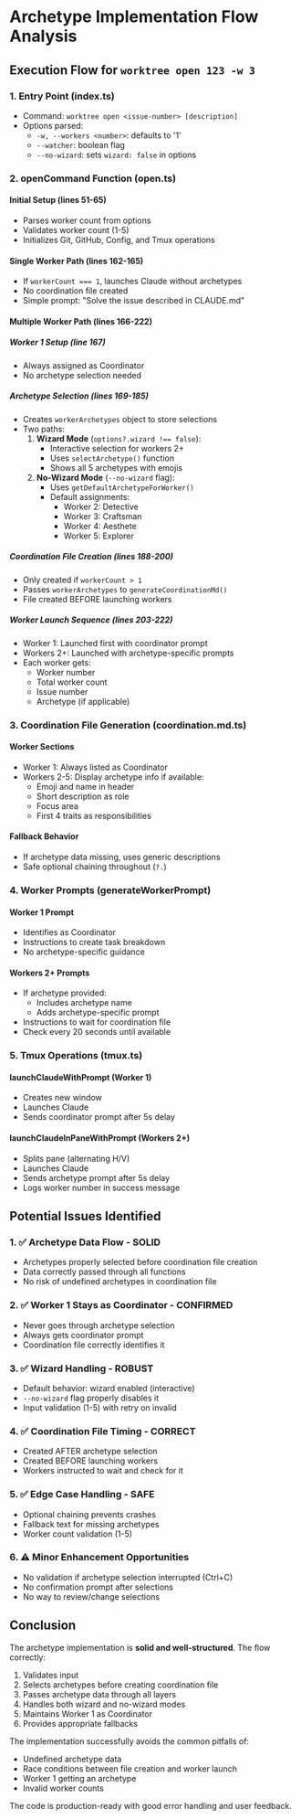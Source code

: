 # Archetype Implementation Flow Analysis

## Execution Flow for `worktree open 123 -w 3`

### 1. Entry Point (index.ts)
- Command: `worktree open <issue-number> [description]`
- Options parsed:
  - `-w, --workers <number>`: defaults to '1'
  - `--watcher`: boolean flag
  - `--no-wizard`: sets `wizard: false` in options

### 2. openCommand Function (open.ts)

#### Initial Setup (lines 51-65)
- Parses worker count from options
- Validates worker count (1-5)
- Initializes Git, GitHub, Config, and Tmux operations

#### Single Worker Path (lines 162-165)
- If `workerCount === 1`, launches Claude without archetypes
- No coordination file created
- Simple prompt: "Solve the issue described in CLAUDE.md"

#### Multiple Worker Path (lines 166-222)

##### Worker 1 Setup (line 167)
- Always assigned as Coordinator
- No archetype selection needed

##### Archetype Selection (lines 169-185)
- Creates `workerArchetypes` object to store selections
- Two paths:
  1. **Wizard Mode** (`options?.wizard !== false`):
     - Interactive selection for workers 2+
     - Uses `selectArchetype()` function
     - Shows all 5 archetypes with emojis
  2. **No-Wizard Mode** (`--no-wizard` flag):
     - Uses `getDefaultArchetypeForWorker()`
     - Default assignments:
       - Worker 2: Detective
       - Worker 3: Craftsman
       - Worker 4: Aesthete
       - Worker 5: Explorer

##### Coordination File Creation (lines 188-200)
- Only created if `workerCount > 1`
- Passes `workerArchetypes` to `generateCoordinationMd()`
- File created BEFORE launching workers

##### Worker Launch Sequence (lines 203-222)
- Worker 1: Launched first with coordinator prompt
- Workers 2+: Launched with archetype-specific prompts
- Each worker gets:
  - Worker number
  - Total worker count
  - Issue number
  - Archetype (if applicable)

### 3. Coordination File Generation (coordination.md.ts)

#### Worker Sections
- Worker 1: Always listed as Coordinator
- Workers 2-5: Display archetype info if available:
  - Emoji and name in header
  - Short description as role
  - Focus area
  - First 4 traits as responsibilities

#### Fallback Behavior
- If archetype data missing, uses generic descriptions
- Safe optional chaining throughout (`?.`)

### 4. Worker Prompts (generateWorkerPrompt)

#### Worker 1 Prompt
- Identifies as Coordinator
- Instructions to create task breakdown
- No archetype-specific guidance

#### Workers 2+ Prompts
- If archetype provided:
  - Includes archetype name
  - Adds archetype-specific prompt
- Instructions to wait for coordination file
- Check every 20 seconds until available

### 5. Tmux Operations (tmux.ts)

#### launchClaudeWithPrompt (Worker 1)
- Creates new window
- Launches Claude
- Sends coordinator prompt after 5s delay

#### launchClaudeInPaneWithPrompt (Workers 2+)
- Splits pane (alternating H/V)
- Launches Claude
- Sends archetype prompt after 5s delay
- Logs worker number in success message

## Potential Issues Identified

### 1. ✅ Archetype Data Flow - SOLID
- Archetypes properly selected before coordination file creation
- Data correctly passed through all functions
- No risk of undefined archetypes in coordination file

### 2. ✅ Worker 1 Stays as Coordinator - CONFIRMED
- Never goes through archetype selection
- Always gets coordinator prompt
- Coordination file correctly identifies it

### 3. ✅ Wizard Handling - ROBUST
- Default behavior: wizard enabled (interactive)
- `--no-wizard` flag properly disables it
- Input validation (1-5) with retry on invalid

### 4. ✅ Coordination File Timing - CORRECT
- Created AFTER archetype selection
- Created BEFORE launching workers
- Workers instructed to wait and check for it

### 5. ✅ Edge Case Handling - SAFE
- Optional chaining prevents crashes
- Fallback text for missing archetypes
- Worker count validation (1-5)

### 6. ⚠️ Minor Enhancement Opportunities
- No validation if archetype selection interrupted (Ctrl+C)
- No confirmation prompt after selections
- No way to review/change selections

## Conclusion

The archetype implementation is **solid and well-structured**. The flow correctly:
1. Validates input
2. Selects archetypes before creating coordination file
3. Passes archetype data through all layers
4. Handles both wizard and no-wizard modes
5. Maintains Worker 1 as Coordinator
6. Provides appropriate fallbacks

The implementation successfully avoids the common pitfalls of:
- Undefined archetype data
- Race conditions between file creation and worker launch
- Worker 1 getting an archetype
- Invalid worker counts

The code is production-ready with good error handling and user feedback.